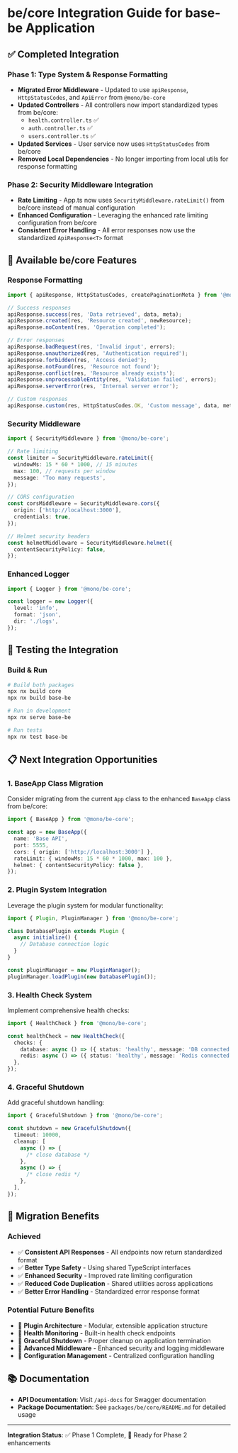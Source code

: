 # be/core Integration Guide for base-be Application

## ✅ Completed Integration

### **Phase 1: Type System & Response Formatting**

- **Migrated Error Middleware** - Updated to use `apiResponse`, `HttpStatusCodes`, and `ApiError` from `@mono/be-core`
- **Updated Controllers** - All controllers now import standardized types from be/core:
  - `health.controller.ts` ✅
  - `auth.controller.ts` ✅
  - `users.controller.ts` ✅
- **Updated Services** - User service now uses `HttpStatusCodes` from be/core
- **Removed Local Dependencies** - No longer importing from local utils for response formatting

### **Phase 2: Security Middleware Integration**

- **Rate Limiting** - App.ts now uses `SecurityMiddleware.rateLimit()` from be/core instead of manual configuration
- **Enhanced Configuration** - Leveraging the enhanced rate limiting configuration from be/core
- **Consistent Error Handling** - All error responses now use the standardized `ApiResponse<T>` format



## 🔧 Available be/core Features

### **Response Formatting**

```typescript
import { apiResponse, HttpStatusCodes, createPaginationMeta } from '@mono/be-core';

// Success responses
apiResponse.success(res, 'Data retrieved', data, meta);
apiResponse.created(res, 'Resource created', newResource);
apiResponse.noContent(res, 'Operation completed');

// Error responses
apiResponse.badRequest(res, 'Invalid input', errors);
apiResponse.unauthorized(res, 'Authentication required');
apiResponse.forbidden(res, 'Access denied');
apiResponse.notFound(res, 'Resource not found');
apiResponse.conflict(res, 'Resource already exists');
apiResponse.unprocessableEntity(res, 'Validation failed', errors);
apiResponse.serverError(res, 'Internal server error');

// Custom responses
apiResponse.custom(res, HttpStatusCodes.OK, 'Custom message', data, meta, errors);
```

### **Security Middleware**

```typescript
import { SecurityMiddleware } from '@mono/be-core';

// Rate limiting
const limiter = SecurityMiddleware.rateLimit({
  windowMs: 15 * 60 * 1000, // 15 minutes
  max: 100, // requests per window
  message: 'Too many requests',
});

// CORS configuration
const corsMiddleware = SecurityMiddleware.cors({
  origin: ['http://localhost:3000'],
  credentials: true,
});

// Helmet security headers
const helmetMiddleware = SecurityMiddleware.helmet({
  contentSecurityPolicy: false,
});
```

### **Enhanced Logger**

```typescript
import { Logger } from '@mono/be-core';

const logger = new Logger({
  level: 'info',
  format: 'json',
  dir: './logs',
});
```

## 🚀 Testing the Integration

### **Build & Run**

```bash
# Build both packages
npx nx build core
npx nx build base-be

# Run in development
npx nx serve base-be

# Run tests
npx nx test base-be
```

## 📋 Next Integration Opportunities

### **1. BaseApp Class Migration**

Consider migrating from the current `App` class to the enhanced `BaseApp` class from be/core:

```typescript
import { BaseApp } from '@mono/be-core';

const app = new BaseApp({
  name: 'Base API',
  port: 5555,
  cors: { origin: ['http://localhost:3000'] },
  rateLimit: { windowMs: 15 * 60 * 1000, max: 100 },
  helmet: { contentSecurityPolicy: false },
});
```

### **2. Plugin System Integration**

Leverage the plugin system for modular functionality:

```typescript
import { Plugin, PluginManager } from '@mono/be-core';

class DatabasePlugin extends Plugin {
  async initialize() {
    // Database connection logic
  }
}

const pluginManager = new PluginManager();
pluginManager.loadPlugin(new DatabasePlugin());
```

### **3. Health Check System**

Implement comprehensive health checks:

```typescript
import { HealthCheck } from '@mono/be-core';

const healthCheck = new HealthCheck({
  checks: {
    database: async () => ({ status: 'healthy', message: 'DB connected' }),
    redis: async () => ({ status: 'healthy', message: 'Redis connected' }),
  },
});
```

### **4. Graceful Shutdown**

Add graceful shutdown handling:

```typescript
import { GracefulShutdown } from '@mono/be-core';

const shutdown = new GracefulShutdown({
  timeout: 10000,
  cleanup: [
    async () => {
      /* close database */
    },
    async () => {
      /* close redis */
    },
  ],
});
```

## 🔄 Migration Benefits

### **Achieved**

- ✅ **Consistent API Responses** - All endpoints now return standardized format
- ✅ **Better Type Safety** - Using shared TypeScript interfaces
- ✅ **Enhanced Security** - Improved rate limiting configuration
- ✅ **Reduced Code Duplication** - Shared utilities across applications
- ✅ **Better Error Handling** - Standardized error response format

### **Potential Future Benefits**

- 🎯 **Plugin Architecture** - Modular, extensible application structure
- 🎯 **Health Monitoring** - Built-in health check endpoints
- 🎯 **Graceful Shutdown** - Proper cleanup on application termination
- 🎯 **Advanced Middleware** - Enhanced security and logging middleware
- 🎯 **Configuration Management** - Centralized configuration handling

## 📚 Documentation

- **API Documentation**: Visit `/api-docs` for Swagger documentation
- **Package Documentation**: See `packages/be/core/README.md` for detailed usage

---

**Integration Status**: ✅ Phase 1 Complete, 🔄 Ready for Phase 2 enhancements
